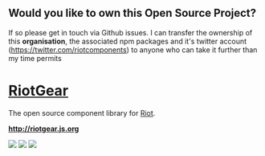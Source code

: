 ## Would you like to own this Open Source Project?
If so please get in touch via Github issues. I can transfer the ownership of this **organisation**, the associated npm packages and it's twitter account (https://twitter.com/riotcomponents) to anyone who can take it further than my time permits

# <a href="http://riotgear.js.org">RiotGear</a>

The open source component library for <a href="http://riotjs.com">Riot</a>.

**http://riotgear.js.org**

<a href="https://www.npmjs.com/package/riotgear"><img src="https://img.shields.io/npm/v/riotgear.svg?style=flat-square"></a>
<a href="https://www.npmjs.com/package/riotgear"><img src="https://img.shields.io/npm/dm/riotgear.svg?style=flat-square"></a>
<a href="https://github.com/RiotGear/rg/blob/master/LICENSE"><img src="https://img.shields.io/npm/l/riotgear.svg?style=flat-square"></a>
